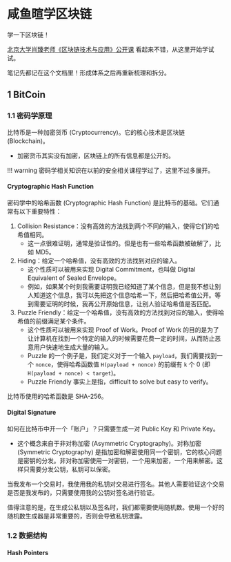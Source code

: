 # 咸鱼暄学区块链

学一下区块链！

[北京大学肖臻老师《区块链技术与应用》公开课](https://www.bilibili.com/video/BV1Vt411X7JF) 看起来不错，从这里开始学试试。

笔记先都记在这个文档里！形成体系之后再重新梳理和拆分。

## 1 BitCoin

### 1.1 密码学原理

比特币是一种加密货币 (Cryptocurrency)。它的核心技术是区块链 (Blockchain)。

- 加密货币其实没有加密，区块链上的所有信息都是公开的。

!!! warning
    密码学相关知识在以前的安全相关课程学过了，这里不过多展开。

#### Cryptographic Hash Function

密码学中的哈希函数 (Cryptographic Hash Function) 是比特币的基础。它们通常有以下重要特性：

1. Collision Resistance：没有高效的方法找到两个不同的输入，使得它们的哈希值相同。
    - 这一点很难证明，通常是验证性的。但是也有一些哈希函数被破解了，比如 MD5。
2. Hiding：给定一个哈希值，没有高效的方法找到对应的输入。
    - 这个性质可以被用来实现 Digital Commitment，也叫做 Digital Equivalent of Sealed Envelope。
    - 例如，如果某个时刻我需要证明我已经知道了某个信息，但是我不想让别人知道这个信息，我可以先把这个信息哈希一下，然后把哈希值公开。等到需要证明的时候，我再公开原始信息，让别人验证哈希值是否匹配。
3. Puzzle Friendly：给定一个哈希值，没有高效的方法找到对应的输入，使得哈希值的前缀满足某个条件。
    - 这个性质可以被用来实现 Proof of Work。Proof of Work 的目的是为了让计算机在找到一个特定的输入的时候需要花费一定的时间，从而防止恶意用户快速地生成大量的输入。
    - Puzzle 的一个例子是，我们定义对于一个输入 `payload`，我们需要找到一个 `nonce`，使得哈希函数值 `H(payload + nonce)` 的前缀有 `k` 个 0 (即 `H(payload + nonce) < target`)。
    - Puzzle Friendly 事实上是指，difficult to solve but easy to verify。

比特币使用的哈希函数是 SHA-256。

#### Digital Signature

如何在比特币中开一个「账户」？只需要生成一对 Public Key 和 Private Key。

- 这个概念来自于非对称加密 (Asymmetric Cryptography)。对称加密 (Symmetric Cryptography) 是指加密和解密使用同一个密钥，它的核心问题是密钥的分发。非对称加密使用一对密钥，一个用来加密，一个用来解密。这样只需要分发公钥，私钥可以保密。

当我发布一个交易时，我使用我的私钥对交易进行签名。其他人需要验证这个交易是否是我发布的，只需要使用我的公钥对签名进行验证。

值得注意的是，在生成公私钥以及签名时，我们都需要使用随机数。使用一个好的随机数生成器是非常重要的，否则会导致私钥泄露。

### 1.2 数据结构

#### Hash Pointers

